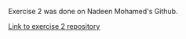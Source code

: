 Exercise 2 was done on Nadeen Mohamed's Github.

[Link to exercise 2 repository](https://github.com/nadeensami/cmput412e2.1.b)
